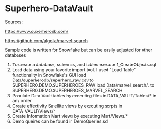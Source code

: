 # Superhero-DataVault

Sources:

https://www.superherodb.com/

https://github.com/algolia/marvel-search

Sample code is written for Snowflake but can be easily adjusted for other databases
1. To create a database, schemas, and tables execute 1_CreateObjects.sql
2. Load data using your favorite import tool. I used "Load Table" functionality in Snowflake's GUI
    load Data/superherodb/superhero_raw.csv to  SUPERHERO.DEMO.SUPERHEROES_RAW
    load Data/marvel_search/*.* to SUPERHERO.DEMO.SUPERHEROES_MARVEL_SEARCH
3. Populate Data Vault tables by executing files in DATA_VAULT/Tables/* in any order
4. Create effectivity Satellite views by executing scrpts in DATA_VAULT/Views/*
5. Create Information Mart views by executing Mart/Views/*
6. Demo queires can be found in DemoQueries.sql

